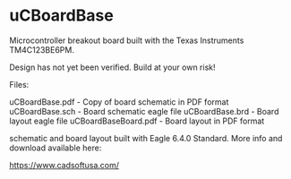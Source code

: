uCBoardBase
===========

Microcontroller breakout board built with the Texas Instruments TM4C123BE6PM.

Design has not yet been verified. Build at your own risk!

Files:

uCBoardBase.pdf - Copy of board schematic in PDF format
uCBoardBase.sch - Board schematic eagle file 
uCBoardBase.brd - Board layout eagle file
uCBoardBaseBoard.pdf - Board layout in PDF format


schematic and board layout built with Eagle 6.4.0 Standard. More info and 
download available here:

https://www.cadsoftusa.com/
